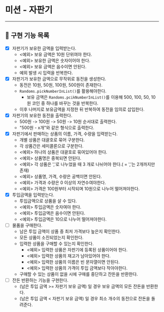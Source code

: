 # 미션 - 자판기

---

## 📑 구현 기능 목록

- [x] 자판기가 보유한 금액을 입력받는다.
    - <예외> 보유 금액은 10원 단위여야 한다.
    - <예외> 보유한 금액은 숫자이어야 한다.
    - <예외> 보유 금액은 음수이면 안된다.
    - 예외 발생 시 입력을 반복한다.
- [x] 자판기가 보유한 금액으로 무작위로 동전을 생성한다.
    - 동전은 10원, 50원, 100원, 500원이 존재한다.
    - `Randoms.pickNumberInList()`를 활용해야한다.
      - 보유 금액은 `Randoms.pcikNumberInList()`를 이용해 500, 100, 50, 10 원 코인 중 하나를 바꾸는 것을 반복한다.
    - 이후 나머지로 보유금액을 지정한 뒤 반복하여 동전을 임의로 삽입한다.
- [x] 자판기의 보유한 동전을 출력한다.
    - 500원 -> 100원 -> 50원 -> 10원 순서대로 출력한다.
    - "500원 - x개"와 같은 형식으로 출력한다.
- [x] 자판기에서 판매하는 상품의 이름, 가격, 수량을 입력받는다.
    - 개별 상품은 대괄호로 묶어 구분한다.
    - 각 상품간은 세미콜론으로 구분한다.
    - <예외> 하나의 상품은 대괄호로 묶여있어야 한다.
    - <예외> 상품명은 중복되면 안된다.
    - <예외> 각 상품은 ','로 나누었을 때 3 개로 나뉘어야 한다.( = ','는 2개까지만 존재)
    - <예외> 상품명, 가격, 수량은 공백이면 안된다.
    - <예외> 가격과 수량은 0 이상의 자연수여야한다.
    - <예외> 가격은 100원부터 시작되며 10원으로 나누어 떨어져야한다.
- [x] 투입금액을 입력받는다.
    - 투입금액으로 상품을 살 수 있다.
    - <예외> 투입금액은 숫자여야 한다.
    - <예외> 투입금액은 음수이면 안된다.
    - <예외> 투입금액은 10으로 나누어 떨어져야한다.
- [ ] 물품을 구매한다.
    - 남은 투입 금액이 상품 중 최저 가격보다 높은지 확인한다.
    - 모든 상품이 소진되었는지 확인한다.
    - 입력한 상품을 구매할 수 있는지 확인한다.
      - <예외> 입력한 상품은 자판기에 등록된 상품이어야 한다.
      - <예외> 입력한 상품의 재고가 남아있어야 한다.
      - <예외> 입력한 상품의 이름은 빈 문자열이면 안된다.
      - <예외> 입력한 상품의 가격이 투입 금액보다 작아야한다. 
    - 구매할 수 있는 상품이 없을 시에 구매를 중단하고 잔돈을 반환한다. 
- [ ] 잔돈 반환하는 기능을 구현한다.
    - (남은 투입 금액 >= 자판기 보유 금액) 일 경우 보유 금액의 모든 잔돈을 반환한다.
    - (남은 투입 금액 < 자판기 보유 금액) 일 경우 최소 개수의 동전으로 잔돈을 돌려준다.
